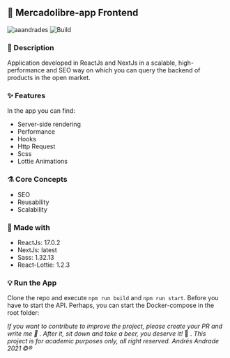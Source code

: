## :rocket: Mercadolibre-app Frontend

![aaandrades](https://img.shields.io/badge/-Frontend-orange)
![Build](https://img.shields.io/badge/-Working-brightgreen)

### :memo: Description
Application developed in ReactJs and NextJs in a scalable, high-performance and SEO way on 
which you can query the backend of products in the open market. 

### :sparkles: Features
In the app you can find:
- Server-side rendering
- Performance
- Hooks
- Http Request
- Scss
- Lottie Animations

### :alembic: Core Concepts
- SEO
- Reusability
- Scalability

### :construction: Made with
- ReactJs: 17.0.2
- NextJs: latest
- Sass: 1.32.13
- React-Lottie: 1.2.3

### :bulb: Run the App
Clone the repo and execute ```npm run build``` and ```npm run start```. Before you have to start the API. Perhaps, you can start the Docker-compose in the root folder: 

*If you want to contribute to improve the project, please create your PR and write me :speech_balloon: . After it, sit down and take a beer, you deserve it!* :beers: .
*This project is for academic purposes only, all right reserved. Andrés Andrade 2021 :copyright::registered:*
